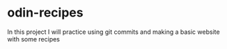 # odin-recipes
In this project I will practice using git commits and making a basic website with some recipes